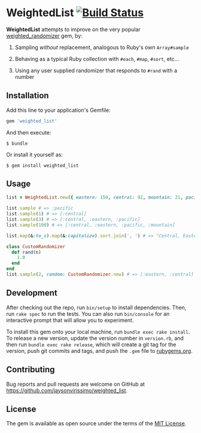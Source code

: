 # WeightedList [![Build Status](https://travis-ci.org/jaysonvirissimo/weighted_list.svg?branch=master)](https://travis-ci.org/jaysonvirissimo/weighted_list)

**WeightedList** attempts to improve on the very popular [weighted_randomizer](https://rubygems.org/gems/weighted_randomizer) gem, by:

1. Sampling *without* replacement, analogous to Ruby's own `Array#sample`

2. Behaving as a typical Ruby collection with `#each`, `#map`, `#sort`, etc...

3. Using any user supplied randomizer that responds to `#rand` with a number

## Installation

Add this line to your application's Gemfile:

```ruby
gem 'weighted_list'
```

And then execute:

    $ bundle

Or install it yourself as:

    $ gem install weighted_list

## Usage
```ruby
list = WeightedList.new({ eastern: 150, central: 92, mountain: 21, pacific: 53 })

list.sample # => :pacific
list.sample(1) # => [:central]
list.sample(3) # => [:central, :eastern, :pacific]
list.sample(100) # => [:central, :eastern, :pacific, :mountain]

list.map(&:to_s).map(&:capitalize).sort.join(', ') # => "Central, Eastern, Mountain, Pacific"

class CustomRandomizer
  def rand(n)
    1.0
  end
end
list.sample(2, random: CustomRandomizer.new) # => [:eastern, :central]
```

## Development

After checking out the repo, run `bin/setup` to install dependencies. Then, run `rake spec` to run the tests. You can also run `bin/console` for an interactive prompt that will allow you to experiment.

To install this gem onto your local machine, run `bundle exec rake install`. To release a new version, update the version number in `version.rb`, and then run `bundle exec rake release`, which will create a git tag for the version, push git commits and tags, and push the `.gem` file to [rubygems.org](https://rubygems.org).

## Contributing

Bug reports and pull requests are welcome on GitHub at https://github.com/jaysonvirissimo/weighted_list.

## License

The gem is available as open source under the terms of the [MIT License](https://opensource.org/licenses/MIT).
